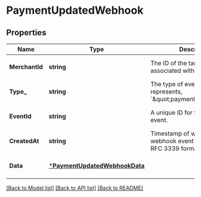 # PaymentUpdatedWebhook

## Properties

 Name           | Type                                                           | Description                                                                   | Notes                        
----------------|----------------------------------------------------------------|-------------------------------------------------------------------------------|------------------------------
 **MerchantId** | **string**                                                     | The ID of the target merchant associated with the event.                      | [optional] [default to null] 
 **Type_**      | **string**                                                     | The type of event this represents, &#x60;\&quot;payment.updated\&quot;&#x60;. | [optional] [default to null] 
 **EventId**    | **string**                                                     | A unique ID for the webhook event.                                            | [optional] [default to null] 
 **CreatedAt**  | **string**                                                     | Timestamp of when the webhook event was created, in RFC 3339 format.          | [optional] [default to null] 
 **Data**       | [***PaymentUpdatedWebhookData**](PaymentUpdatedWebhookData.md) |                                                                               | [optional] [default to null] 

[[Back to Model list]](../README.md#documentation-for-models) [[Back to API list]](../README.md#documentation-for-api-endpoints) [[Back to README]](../README.md)


